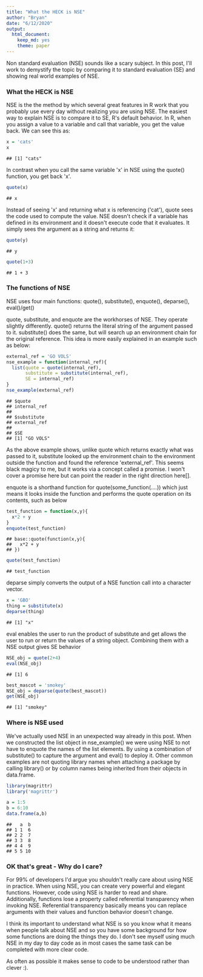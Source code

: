 ```yaml
---
title: "What the HECK is NSE"
author: "Bryan"
date: "6/12/2020"
output: 
  html_document: 
    keep_md: yes
    theme: paper
---
```




Non standard evaluation (NSE) sounds like a scary subject. In this post, I'll work to demystify the 
topic by comparing it to standard evaluation (SE) and showing real world examples of NSE. 

### What the HECK is NSE
NSE is the the method by which several great features in R work that you probably use every day without
realizing you are using NSE.  The easiest way to explain NSE is to compare it to SE, R's default behavior.
In R, when you assign a value to a variable and call that variable, you get the value back. We can 
see this as:


```r
x = 'cats'
x
```

```
## [1] "cats"
```
In contrast when you call the same variable 'x' in NSE using the quote() function, you get back 'x'.

```r
quote(x)
```

```
## x
```
Instead of seeing 'x' and returning what x is referencing ('cat'), quote sees the code used to compute
the value.  NSE doesn't check if a variable has defined in its environment and it doesn't execute
code that it evaluates.  It simply sees the argument as a string and returns it:

```r
quote(y)
```

```
## y
```

```r
quote(1+3)
```

```
## 1 + 3
```
### The functions of NSE
NSE uses four main functions: quote(), substitute(), enquote(), deparse(), eval()/get()

quote, substitute, and enquote are the workhorses of NSE.  They operate slightly differently. quote() 
returns the literal string of the argument passed to it.  substitute() does the same, but will search 
up an environment chain for the original reference.  This idea is more easily explained in an example 
such as below:


```r
external_ref = 'GO VOLS'
nse_example = function(internal_ref){
  list(quote = quote(internal_ref),
       substitute = substitute(internal_ref),
       SE = internal_ref)
}
nse_example(external_ref)
```

```
## $quote
## internal_ref
## 
## $substitute
## external_ref
## 
## $SE
## [1] "GO VOLS"
```

As the above example shows, unlike quote which returns exactly what was passed to it, substitute looked
up the environment chain to the environment outside the function and found the reference 'external_ref'.
This seems black magicy to me, but it works via a concept called a promise.  I won't cover a promise
here but can point the reader in the right direction here[].

enquote is a shorthand function for quote(some_function(....)) which just means it looks inside the 
function and performs the quote operation on its contents, such as below

```r
test_function = function(x,y){
  x*2 + y
}
enquote(test_function)
```

```
## base::quote(function(x,y){
##   x*2 + y
## })
```

```r
quote(test_function)
```

```
## test_function
```

deparse simply converts the output of a NSE function call into a character vector.

```r
x = 'GBO'
thing = substitute(x)
deparse(thing)
```

```
## [1] "x"
```

eval enables the user to run the product of substitute and get allows the user to run or return the values of a string object.  Combining them with a NSE output gives SE behavior


```r
NSE_obj = quote(2+4)
eval(NSE_obj)
```

```
## [1] 6
```

```r
best_mascot = 'smokey'
NSE_obj = deparse(quote(best_mascot))
get(NSE_obj)
```

```
## [1] "smokey"
```

### Where is NSE used

We've actually used NSE in an unexpected way already in this post.  When we constructed the list object
in nse_example() we were using NSE to not have to enquote the names of the list elements.  By using a
combination of substitute() to capture the argument and eval() to deploy it.  Other common examples 
are not quoting library names when attaching a package by calling library() or by column names being 
inherited from their objects in data.frame.


```r
library(magrittr)
library('magrittr')
```


```r
a = 1:5
b = 6:10
data.frame(a,b)
```

```
##   a  b
## 1 1  6
## 2 2  7
## 3 3  8
## 4 4  9
## 5 5 10
```



### OK that's great - Why do I care?

For 99% of developers I'd argue you shouldn't really care about using NSE in practice.  When using 
NSE, you can create very powerful and elegant functions.  However, code using NSE is harder to read
and share.  Additionally, functions lose a property called referential transparency when invoking NSE.
Referential transparency basically means you can replace arguments with their values and function
behavior doesn’t change.  

I think its important to understand what NSE is so you know what it means when people talk about NSE
and so you have some background for how some functions are doing the things they do.  I don't see myself 
using much NSE in my day to day code as in most cases the same task can be completed with more clear code.  

As often as possible it makes sense to code to be understood rather than clever :).
